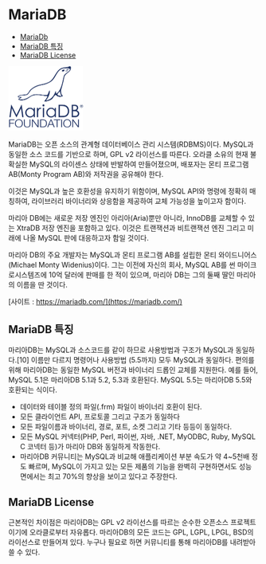 # MariaDB
* [MariaDb](#mariadb)
* [MariaDB 특징](#mariadb-특징)
* [MariaDB License](#mariadb-license)


<img src="../assets/MariaDB_logo.png"  width="150">

MariaDB는 오픈 소스의 관계형 데이터베이스 관리 시스템(RDBMS)이다. MySQL과 동일한 소스 코드를 기반으로 하며, GPL v2 라이선스를 따른다. 오라클 소유의 현재 불확실한 MySQL의 라이센스 상태에 반발하여 만들어졌으며, 배포자는 몬티 프로그램 AB(Monty Program AB)와 저작권을 공유해야 한다.

이것은 MySQL과 높은 호환성을 유지하기 위함이며, MySQL API와 명령에 정확히 매칭하여, 라이브러리 바이너리와 상응함을 제공하여 교체 가능성을 높이고자 함이다.

마리아 DB에는 새로운 저장 엔진인 아리아(Aria)뿐만 아니라, InnoDB를 교체할 수 있는 XtraDB 저장 엔진을 포함하고 있다. 이것은 트랜잭션과 비트랜잭션 엔진 그리고 미래에 나올 MySQL 판에 대응하고자 함일 것이다.

마리아 DB의 주요 개발자는 MySQL과 몬티 프로그램 AB를 설립한 몬티 와이드니어스(Michael Monty Widenius)이다. 그는 이전에 자신의 회사, MySQL AB를 썬 마이크로시스템즈에 10억 달러에 판매를 한 적이 있으며, 마리아 DB는 그의 둘째 딸인 마리아의 이름을 딴 것이다.

[사이트 : https://mariadb.com/](https://mariadb.com/)

## MariaDB 특징

마리아DB는 MySQL과 소스코드를 같이 하므로 사용방법과 구조가 MySQL과 동일하다.[10] 이름만 다르지 명령어나 사용방법 (5.5까지) 모두 MySQL과 동일하다. 편의를 위해 마리아DB는 동일한 MySQL 버전과 바이너리 드롭인 교체를 지원한다. 예를 들어, MySQL 5.1은 마리아DB 5.1과 5.2, 5.3과 호환된다. MySQL 5.5는 마리아DB 5.5와 호환되는 식이다.

* 데이터와 테이블 정의 파일(.frm) 파일이 바이너리 호환이 된다.
* 모든 클라이언트 API, 프로토콜 그리고 구조가 동일하다
* 모든 파일이름과 바이너리, 경로, 포트, 소켓 그리고 기타 등등이 동일하다.
* 모든 MySQL 커넥터(PHP, Perl, 파이썬, 자바, .NET, MyODBC, Ruby, MySQL C 코넥터 등)가 마리아 DB와 동일하게 작동한다.
* 마리아DB 커뮤니티는 MySQL과 비교해 애플리케이션 부분 속도가 약 4~5천배 정도 빠르며, MySQL이 가지고 있는 모든 제품의 기능을 완벽히 구현하면서도 성능 면에서는 최고 70%의 향상을 보이고 있다고 주장한다.

## MariaDB License

근본적인 차이점은 마리아DB는 GPL v2 라이선스를 따르는 순수한 오픈소스 프로젝트이기에 오라클로부터 자유롭다. 마리아DB의 모든 코드는 GPL, LGPL, LPGL, BSD의 라이선스로 만들어져 있다. 누구나 필요로 하면 커뮤니티를 통해 마리아DB를 내려받아 쓸 수 있다.
